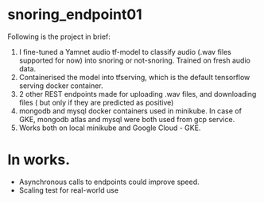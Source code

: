 # snoring_endpoint01
Following is the project in brief:
1. I fine-tuned a Yamnet audio tf-model to classify audio (.wav files supported for now) into snoring or not-snoring. Trained on fresh audio data.
2. Containerised the model into tfserving, which is the default tensorflow serving docker container.
3. 2 other REST endpoints made for uploading .wav files, and downloading files ( but only if they are predicted as positive)
4. mongodb and mysql docker containers used in minikube. In case of GKE, mongodb atlas and mysql were both used from gcp service.
5. Works both on local minikube and Google Cloud - GKE.

# In works.
- Asynchronous calls to endpoints could improve speed.
- Scaling test for real-world use
